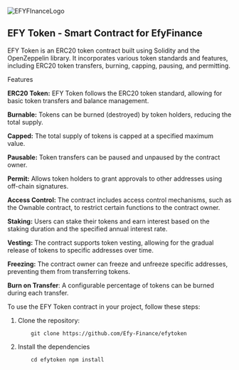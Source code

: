 ![EFYFInanceLogo](https://www.efyfinance.com/assets/img/logos/efy-logo.svg)
## EFY Token - Smart Contract for EfyFinance

EFY Token is an ERC20 token contract built using Solidity and the OpenZeppelin library. It incorporates various token standards and features, including ERC20 token transfers, burning, capping, pausing, and permitting.

Features

**ERC20 Token:** EFY Token follows the ERC20 token standard, allowing for basic token transfers and balance management.

**Burnable:** Tokens can be burned (destroyed) by token holders, reducing the total supply.

**Capped:** The total supply of tokens is capped at a specified maximum value.

**Pausable:** Token transfers can be paused and unpaused by the contract owner.

**Permit:** Allows token holders to grant approvals to other addresses using off-chain signatures.

**Access Control:** The contract includes access control mechanisms, such as the Ownable contract, to restrict certain functions to the contract owner.

**Staking:** Users can stake their tokens and earn interest based on the staking duration and the specified annual interest rate.

**Vesting:** The contract supports token vesting, allowing for the gradual release of tokens to specific addresses over time.

**Freezing:** The contract owner can freeze and unfreeze specific addresses, preventing them from transferring tokens.

**Burn on Transfer**: A configurable percentage of tokens can be burned during each transfer.

To use the EFY Token contract in your project, follow these steps:

1.  Clone the repository:
    ```
        git clone https://github.com/Efy-Finance/efytoken
    ```
2.  Install the dependencies
    ```
        cd efytoken npm install
    ```
